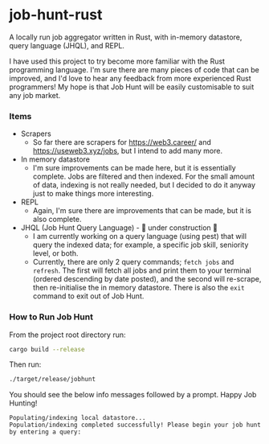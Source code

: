 # job-hunt-rust
A locally run job aggregator written in Rust, with in-memory datastore, query language (JHQL), and REPL.

I have used this project to try become more familiar with the Rust programming language. I'm sure there are many pieces of code that can be improved, and I'd love to hear any feedback from more experienced Rust programmers!
My hope is that Job Hunt will be easily customisable to suit any job market.

### Items
- Scrapers
  - So far there are scrapers for https://web3.career/ and https://useweb3.xyz/jobs, but I intend to add many more.
- In memory datastore
  - I'm sure improvements can be made here, but it is essentially complete. Jobs are filtered and then indexed. For the small amount of data, indexing is not really needed, but I decided to do it anyway just to make things more interesting.
- REPL
  - Again, I'm sure there are improvements that can be made, but it is also complete.
- JHQL (Job Hunt Query Language) - 🚧 under construction 🚧
  - I am currently working on a query language (using pest) that will query the indexed data; for example, a specific job skill, seniority level, or both.
  - Currently, there are only 2 query commands; `fetch jobs` and `refresh`. The first will fetch all jobs and print them to your terminal (ordered descending by date posted), and the second will re-scrape, then re-initialise the in memory datastore.
    There is also the `exit` command to exit out of Job Hunt.

### How to Run Job Hunt

From the project root directory run:

```bash
cargo build --release
```

Then run:

```bash
./target/release/jobhunt
```

You should see the below info messages followed by a prompt. Happy Job Hunting!

```
Populating/indexing local datastore...
Population/indexing completed successfully! Please begin your job hunt by entering a query:
```
